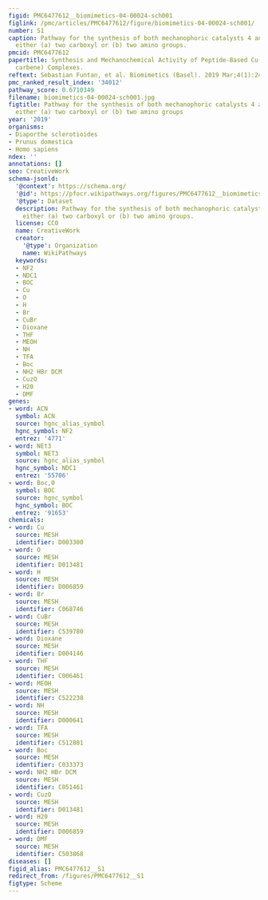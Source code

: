 ```yaml
---
figid: PMC6477612__biomimetics-04-00024-sch001
figlink: /pmc/articles/PMC6477612/figure/biomimetics-04-00024-sch001/
number: S1
caption: Pathway for the synthesis of both mechanophoric catalysts 4 and 8 bearing
  either (a) two carboxyl or (b) two amino groups.
pmcid: PMC6477612
papertitle: Synthesis and Mechanochemical Activity of Peptide-Based Cu(I) Bis(N-heterocyclic
  carbene) Complexes.
reftext: Sebastian Funtan, et al. Biomimetics (Basel). 2019 Mar;4(1):24.
pmc_ranked_result_index: '34012'
pathway_score: 0.6710349
filename: biomimetics-04-00024-sch001.jpg
figtitle: Pathway for the synthesis of both mechanophoric catalysts 4 and 8 bearing
  either (a) two carboxyl or (b) two amino groups
year: '2019'
organisms:
- Diaporthe sclerotioides
- Prunus domestica
- Homo sapiens
ndex: ''
annotations: []
seo: CreativeWork
schema-jsonld:
  '@context': https://schema.org/
  '@id': https://pfocr.wikipathways.org/figures/PMC6477612__biomimetics-04-00024-sch001.html
  '@type': Dataset
  description: Pathway for the synthesis of both mechanophoric catalysts 4 and 8 bearing
    either (a) two carboxyl or (b) two amino groups.
  license: CC0
  name: CreativeWork
  creator:
    '@type': Organization
    name: WikiPathways
  keywords:
  - NF2
  - NDC1
  - BOC
  - Cu
  - O
  - H
  - Br
  - CuBr
  - Dioxane
  - THF
  - MEOH
  - NH
  - TFA
  - Boc
  - NH2 HBr DCM
  - CuzO
  - H20
  - DMF
genes:
- word: ACN
  symbol: ACN
  source: hgnc_alias_symbol
  hgnc_symbol: NF2
  entrez: '4771'
- word: NEt3
  symbol: NET3
  source: hgnc_alias_symbol
  hgnc_symbol: NDC1
  entrez: '55706'
- word: Boc,0
  symbol: BOC
  source: hgnc_symbol
  hgnc_symbol: BOC
  entrez: '91653'
chemicals:
- word: Cu
  source: MESH
  identifier: D003300
- word: O
  source: MESH
  identifier: D013481
- word: H
  source: MESH
  identifier: D006859
- word: Br
  source: MESH
  identifier: C068746
- word: CuBr
  source: MESH
  identifier: C539780
- word: Dioxane
  source: MESH
  identifier: D004146
- word: THF
  source: MESH
  identifier: C006461
- word: MEOH
  source: MESH
  identifier: C522238
- word: NH
  source: MESH
  identifier: D000641
- word: TFA
  source: MESH
  identifier: C512801
- word: Boc
  source: MESH
  identifier: C033373
- word: NH2 HBr DCM
  source: MESH
  identifier: C051461
- word: CuzO
  source: MESH
  identifier: D013481
- word: H20
  source: MESH
  identifier: D006859
- word: DMF
  source: MESH
  identifier: C503868
diseases: []
figid_alias: PMC6477612__S1
redirect_from: /figures/PMC6477612__S1
figtype: Scheme
---
```

